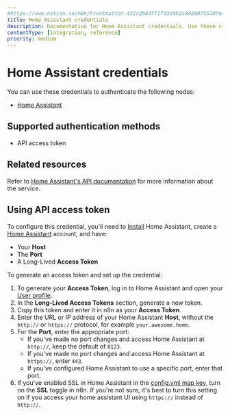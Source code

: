```yaml
---
#https://www.notion.so/n8n/Frontmatter-432c2b8dff1f43d4b1c8d20075510fe4
title: Home Assistant credentials
description: Documentation for Home Assistant credentials. Use these credentials to authenticate Home Assistant in n8n, a workflow automation platform.
contentType: [integration, reference]
priority: medium
---
```


# Home Assistant credentials

You can use these credentials to authenticate the following nodes:

- [Home Assistant](/integrations/builtin/app-nodes/n8n-nodes-base.homeassistant.md)

## Supported authentication methods

- API access token

## Related resources

Refer to [Home Assistant's API documentation](https://developers.home-assistant.io/docs/api/rest) for more information about the service.

## Using API access token

To configure this credential, you'll need to [Install](https://www.home-assistant.io/installation/) Home Assistant, create a [Home Assistant](https://www.home-assistant.io/getting-started/onboarding) account, and have:

- Your **Host**
- The **Port**
- A Long-Lived **Access Token**

To generate an access token and set up the credential:

1. To generate your **Access Token**, log in to Home Assistant and open your [User profile](https://my.home-assistant.io/redirect/profile).
2. In the **Long-Lived Access Tokens** section, generate a new token.
3. Copy this token and enter it in n8n as your **Access Token**.
4. Enter the URL or IP address of your Home Assistant **Host**, without the `http://` or `https://` protocol, for example `your.awesome.home`.
5. For the **Port**, enter the appropriate port:
	- If you've made no port changes and access Home Assistant at `http://`, keep the default of `8123`.
	- If you've made no port changes and access Home Assistant at `https://`, enter `443`.
	- If you've configured Home Assistant to use a specific port, enter that port.
6. If you've enabled SSL in Home Assistant in the [config.yml map key](https://developers.home-assistant.io/docs/add-ons/configuration/?_highlight=ssl#add-on-configuration), turn on the **SSL** toggle in n8n. If you're not sure, it's best to turn this setting on if you access your home assistant UI using `https://` instead of `http://`.

